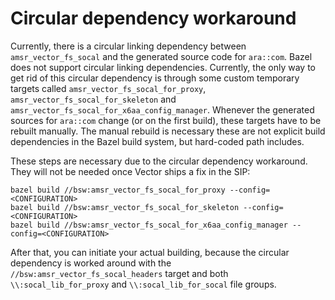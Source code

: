 # Circular dependency workaround

Currently, there is a circular linking dependency between `amsr_vector_fs_socal` and the generated source code for
`ara::com`. Bazel does not support circular linking dependencies. Currently, the only way to get rid of this circular
dependency is through some custom temporary targets called `amsr_vector_fs_socal_for_proxy`,
`amsr_vector_fs_socal_for_skeleton` and `amsr_vector_fs_socal_for_x6aa_config_manager`.
Whenever the generated sources for `ara::com` change (or on the first build), these targets have to be rebuilt manually.
The manual rebuild is necessary these are not explicit build dependencies in the Bazel build system,
but hard-coded path includes.

These steps are necessary due to the circular dependency workaround. They will not be needed once Vector ships a fix in
the SIP:

```
bazel build //bsw:amsr_vector_fs_socal_for_proxy --config=<CONFIGURATION>
bazel build //bsw:amsr_vector_fs_socal_for_skeleton --config=<CONFIGURATION>
bazel build //bsw:amsr_vector_fs_socal_for_x6aa_config_manager --config=<CONFIGURATION>
```

After that, you can initiate your actual building, because the circular dependency is worked around with the
`//bsw:amsr_vector_fs_socal_headers` target and both `\\:socal_lib_for_proxy` and `\\:socal_lib_for_socal` file groups.
